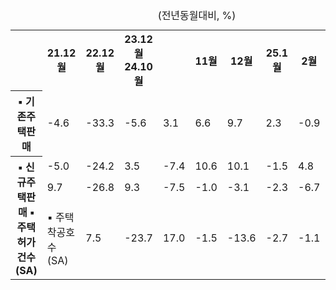 <table><caption><div class="caption">(전년동월대비, %)</div></caption><tbody><tr><td></td><th>21.12월</th><th>22.12월</th><th>23.12월24.10월</th><td></td><th>11월</th><th>12월</th><th>25.1월</th><th>2월</th><th>3월</th></tr><tr><th>▪ 기존주택판매</th><td>-4.6</td><td>-33.3</td><td>-5.6</td><td>3.1</td><td>6.6</td><td>9.7</td><td>2.3</td><td>-0.9</td><td>-2.4</td></tr><tr><th rowspan="3">▪ 신규주택판매 ▪ 주택허가건수(SA)</th><td>-5.0</td><td>-24.2</td><td>3.5</td><td>-7.4</td><td>10.6</td><td>10.1</td><td>-1.5</td><td>4.8</td><td>6.0</td></tr><tr><td>9.7</td><td>-26.8</td><td>9.3</td><td>-7.5</td><td>-1.0</td><td>-3.1</td><td>-2.3</td><td>-6.7</td><td>-1.2</td></tr><tr><td>▪ 주택착공호수(SA)</td><td>7.5</td><td>-23.7</td><td>17.0</td><td>-1.5</td><td>-13.6</td><td>-2.7</td><td>-1.1</td><td>-3.4</td><td>1.9</td></tr></tbody></table>